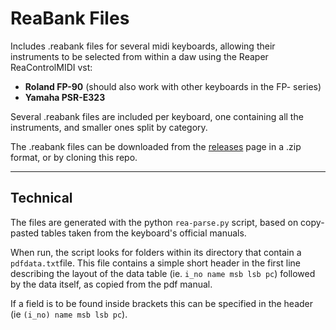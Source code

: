 # ReaBank Files

Includes .reabank files for several midi keyboards, allowing their instruments to be selected from within a daw using the Reaper ReaControlMIDI vst:

* **Roland FP-90** (should also work with other keyboards in the FP- series)
* **Yamaha PSR-E323**

Several .reabank files are included per keyboard, one containing all the instruments, and smaller ones split by category.

The .reabank files can be downloaded from the [releases](https://github.com/smaldragon/ReaBank/releases/) page in a .zip format, or by cloning this repo.

---

## Technical

The files are generated with the python `rea-parse.py` script, based on copy-pasted tables taken from the keyboard's official manuals. 

When run, the script looks for folders within its directory that contain a `pdfdata.txt`file. This file contains a simple short header in the first line describing the layout of the data table (ie. `i_no name msb lsb pc`) followed by the data itself, as copied from the pdf manual. 

If a field is to be found inside brackets this can be specified in the header (ie `(i_no) name msb lsb pc`).
